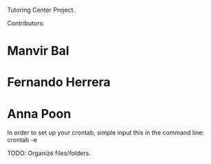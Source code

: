 Tutoring Center Project.

Contributors:
# Manvir Bal
# Fernando Herrera
# Anna Poon

In order to set up your crontab, simple input this in the command line:
crontab -e

TODO: Organize files/folders.
